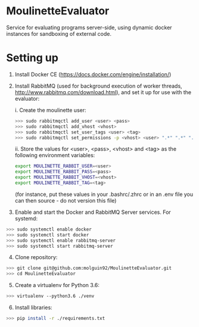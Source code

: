 # MoulinetteEvaluator
Service for evaluating programs server-side, using dynamic docker instances for sandboxing of external code.

# Setting up
1. Install Docker CE (https://docs.docker.com/engine/installation/)
2. Install RabbitMQ (used for background execution of worker threads, http://www.rabbitmq.com/download.html), and set it up for use with the evaluator:
    
    i. Create the moulinette user:
    ```bash
    >>> sudo rabbitmqctl add_user <user> <pass>
    >>> sudo rabbitmqctl add_vhost <vhost>
    >>> sudo rabbitmqctl set_user_tags <user> <tag>
    >>> sudo rabbitmqctl set_permissions -p <vhost> <user> ".*" ".*" ".*"
    ```
    
    ii. Store the values for \<user\>, \<pass\>, \<vhost\> and \<tag\> as the following environment variables:
    ```bash
    export MOULINETTE_RABBIT_USER=<user>
    export MOULINETTE_RABBIT_PASS=<pass>
    export MOULINETTE_RABBIT_VHOST=<vhost>
    export MOULINETTE_RABBIT_TAG=<tag>
    ```
    
    (for instance, put these values in your .bashrc/.zhrc or in an .env file you can then source - do not version this file)

3. Enable and start the Docker and RabbitMQ Server services. For systemd:
```bash
>>> sudo systemctl enable docker
>>> sudo systemctl start docker
>>> sudo systemctl enable rabbitmq-server
>>> sudo systemctl start rabbitmq-server
```

4. Clone repository:
```bash
>>> git clone git@github.com:molguin92/MoulinetteEvaluator.git
>>> cd MoulinetteEvaluator
```

5. Create a virtualenv for Python 3.6: 
```bash
>>> virtualenv --python3.6 ./venv
```

6. Install libraries:
```bash
>>> pip install -r ./requirements.txt
```
